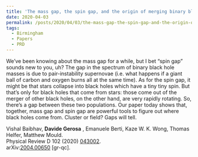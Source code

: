 ```yaml
---
title: 'The mass gap, the spin gap, and the origin of merging binary black holes'
date: 2020-04-03
permalink: /posts/2020/04/03/the-mass-gap-the-spin-gap-and-the-origin-of-merging-binary-black-holes
tags:
  - Birmingham
  - Papers
  - PRD
---
```


We’ve been knowing about the mass gap for a while, but I bet “spin gap” sounds new to you, uh? The gap in the spectrum of binary black hole masses is due to pair-instability supernovae (i.e. what happens if a giant ball of carbon and oxygen burns all at the same time). As for the spin gap, it might be that stars collapse into black holes which have a tiny tiny spin. But that’s only for black holes that come from stars: those come out of the merger of other black holes, on the other hand, are very rapidly rotating. So, there’s a gap between these two populations. Our paper today shows that, together, mass gap and spin gap are powerful tools to figure out where black holes come from. Cluster or field? Gaps will tell.

Vishal Baibhav, **Davide Gerosa** , Emanuele Berti, Kaze W. K. Wong, Thomas Helfer, Matthew Mould.  
Physical Review D 102 (2020) [043002](<https://journals.aps.org/prd/abstract/10.1103/PhysRevD.102.043002>).  
arXiv:[2004.00650](<https://arxiv.org/abs/2004.00650>) [gr-qc].

